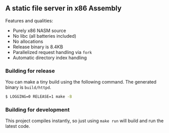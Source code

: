 ## A static file server in x86 Assembly

Features and qualities:

* Purely x86 NASM source
* No libc (all batteries included)
* No allocations
* Release binary is 8.4KB
* Parallelized request handling via `fork`
* Automatic directory index handling

### Building for release
You can make a tiny build using the following command. The generated binary is
`build/httpd`.

```bash
$ LOGGING=0 RELEASE=1 make -B
```

### Building for development
This project compiles instantly, so just using `make run` will build and run the
latest code.
